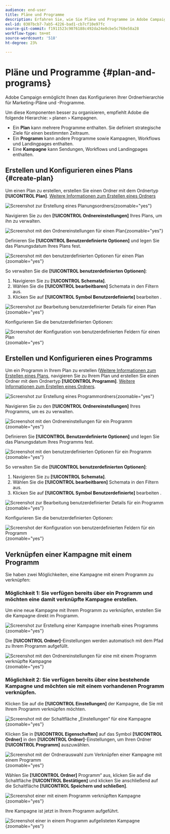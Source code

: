 ```yaml
---
audience: end-user
title: Pläne und Programme
description: Erfahren Sie, wie Sie Pläne und Programme in Adobe Campaign erstellen und konfigurieren können.
exl-id: 0307bcb7-7ab5-4226-bad1-cb7cf10e97fc
source-git-commit: f1911523c9076188c492da24e0cbe5c760e58a28
workflow-type: tm+mt
source-wordcount: '518'
ht-degree: 23%

---
```


# Pläne und Programme {#plan-and-programs}

Adobe Campaign ermöglicht Ihnen das Konfigurieren Ihrer Ordnerhierarchie für Marketing-Pläne und -Programme.

Um diese Komponenten besser zu organisieren, empfiehlt Adobe die folgende Hierarchie: `>` planen `>` Kampagnen.

* Ein **Plan** kann mehrere Programme enthalten. Sie definiert strategische Ziele für einen bestimmten Zeitraum.
* Ein **Programm** kann andere Programme sowie Kampagnen, Workflows und Landingpages enthalten.
* Eine **Kampagne** kann Sendungen, Workflows und Landingpages enthalten.

## Erstellen und Konfigurieren eines Plans {#create-plan}

Um einen Plan zu erstellen, erstellen Sie einen Ordner mit dem Ordnertyp **[!UICONTROL Plan]**. [Weitere Informationen zum Erstellen eines Ordners](../get-started/work-with-folders.md)

![Screenshot zur Erstellung eines Planungsordners](assets/plan_create.png){zoomable="yes"}

Navigieren Sie zu den **[!UICONTROL Ordnereinstellungen]** Ihres Plans, um ihn zu verwalten.

![Screenshot mit den Ordnereinstellungen für einen Plan](assets/plan_settings.png){zoomable="yes"}

Definieren Sie **[!UICONTROL Benutzerdefinierte Optionen]** und legen Sie das Planungsdatum Ihres Plans fest.

![Screenshot mit den benutzerdefinierten Optionen für einen Plan](assets/plan_options.png){zoomable="yes"}

So verwalten Sie die **[!UICONTROL benutzerdefinierten Optionen]**:

1. Navigieren Sie zu **[!UICONTROL Schemata]**.
1. Wählen Sie die **[!UICONTROL bearbeitbaren]** Schemata in den Filtern aus.
1. Klicken Sie auf **[!UICONTROL Symbol Benutzerdefinierte]** bearbeiten .

![Screenshot zur Bearbeitung benutzerdefinierter Details für einen Plan](assets/plan_edit.png){zoomable="yes"}

Konfigurieren Sie die benutzerdefinierten Optionen:

![Screenshot der Konfiguration von benutzerdefinierten Feldern für einen Plan](assets/plan_customfields.png){zoomable="yes"}

## Erstellen und Konfigurieren eines Programms

Um ein Programm in Ihrem Plan zu erstellen ([Weitere Informationen zum Erstellen eines Plans](#create-plan), navigieren Sie zu Ihrem Plan und erstellen Sie einen Ordner mit dem Ordnertyp **[!UICONTROL Programm]**. [Weitere Informationen zum Erstellen eines Ordners](../get-started/work-with-folders.md).

![Screenshot zur Erstellung eines Programmordners](assets/program_create.png){zoomable="yes"}

Navigieren Sie zu den **[!UICONTROL Ordnereinstellungen]** Ihres Programms, um es zu verwalten.

![Screenshot mit den Ordnereinstellungen für ein Programm](assets/program_settings.png){zoomable="yes"}

Definieren Sie **[!UICONTROL Benutzerdefinierte Optionen]** und legen Sie das Planungsdatum Ihres Programms fest.

![Screenshot mit den benutzerdefinierten Optionen für ein Programm](assets/program_options.png){zoomable="yes"}

So verwalten Sie die **[!UICONTROL benutzerdefinierten Optionen]**:

1. Navigieren Sie zu **[!UICONTROL Schemata]**.
1. Wählen Sie die **[!UICONTROL bearbeitbaren]** Schemata in den Filtern aus.
1. Klicken Sie auf **[!UICONTROL Symbol Benutzerdefinierte]** bearbeiten .

![Screenshot zur Bearbeitung benutzerdefinierter Details für ein Programm](assets/program_edit.png){zoomable="yes"}

Konfigurieren Sie die benutzerdefinierten Optionen:

![Screenshot der Konfiguration von benutzerdefinierten Feldern für ein Programm](assets/program_customfields.png){zoomable="yes"}

## Verknüpfen einer Kampagne mit einem Programm

Sie haben zwei Möglichkeiten, eine Kampagne mit einem Programm zu verknüpfen:

### Möglichkeit 1: Sie verfügen bereits über ein Programm und möchten eine damit verknüpfte Kampagne erstellen.

Um eine neue Kampagne mit Ihrem Programm zu verknüpfen, erstellen Sie die Kampagne direkt im Programm.

![Screenshot zur Erstellung einer Kampagne innerhalb eines Programms](assets/program_campaign_create.png){zoomable="yes"}

Die **[!UICONTROL Ordner]**-Einstellungen werden automatisch mit dem Pfad zu Ihrem Programm aufgefüllt.

![Screenshot mit den Ordnereinstellungen für eine mit einem Programm verknüpfte Kampagne](assets/program_campaign_folder.png){zoomable="yes"}

### Möglichkeit 2: Sie verfügen bereits über eine bestehende Kampagne und möchten sie mit einem vorhandenen Programm verknüpfen.

Klicken Sie auf die **[!UICONTROL Einstellungen]** der Kampagne, die Sie mit Ihrem Programm verknüpfen möchten.

![Screenshot mit der Schaltfläche „Einstellungen“ für eine Kampagne](assets/campaign_settings.png){zoomable="yes"}

Klicken Sie in **[!UICONTROL Eigenschaften]** auf das Symbol **[!UICONTROL Ordner]** in den **[!UICONTROL Ordner]**-Einstellungen, um Ihren Ordner **[!UICONTROL Programm]** auszuwählen.

![Screenshot mit der Ordnerauswahl zum Verknüpfen einer Kampagne mit einem Programm](assets/campaign_folder.png){zoomable="yes"}

Wählen Sie **[!UICONTROL Ordner]** Programm“ aus, klicken Sie auf die Schaltfläche **[!UICONTROL Bestätigen]** und klicken Sie anschließend auf die Schaltfläche **[!UICONTROL Speichern und schließen]**.

![Screenshot einer mit einem Programm verknüpften Kampagne](assets/campaign_linked.png){zoomable="yes"}

Ihre Kampagne ist jetzt in Ihrem Programm aufgeführt.

![Screenshot einer in einem Programm aufgelisteten Kampagne](assets/campaign_in_program.png){zoomable="yes"}